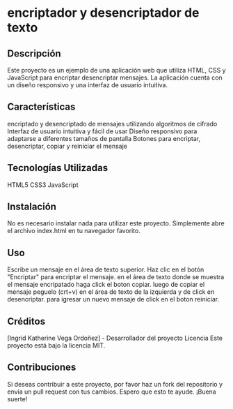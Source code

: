 <h1>encriptador y desencriptador de texto</h1>

<h2>Descripción</h2> 
Este proyecto es un ejemplo de una aplicación web que utiliza HTML, CSS y JavaScript para encriptar desencriptar  mensajes. La aplicación cuenta con un diseño responsivo y una interfaz de usuario intuitiva.

<h2>Características</h2> 
encriptado y desencriptado  de mensajes utilizando algoritmos de cifrado
Interfaz de usuario intuitiva y fácil de usar
Diseño responsivo para adaptarse a diferentes tamaños de pantalla
Botones para encriptar, desencriptar, copiar y reiniciar el mensaje

<h2>Tecnologías Utilizadas</h2> 
HTML5
CSS3
JavaScript

<h2>Instalación</h2> 
No es necesario instalar nada para utilizar este proyecto. Simplemente abre el archivo index.html en tu navegador favorito.

<h2>Uso</h2> 
Escribe un mensaje en el área de texto superior.
Haz clic en el botón "Encriptar" para encriptar el mensaje.
en el área de texto donde se muestra el mensaje encripatado haga click el boton copiar.
luego de copiar el mensaje peguelo (crt+v) en el área de texto de la izquierda y de click en desencriptar.
para igresar un nuevo mensaje de click en el boton reiniciar.

 <h2>Créditos</h2> 
[Ingrid Katherine Vega Ordoñez] - Desarrollador del proyecto
Licencia
Este proyecto está bajo la licencia MIT.

<h2>Contribuciones</h2> 
Si deseas contribuir a este proyecto, por favor haz un fork del repositorio y envía un pull request con tus cambios.
Espero que esto te ayude.  ¡Buena suerte!
